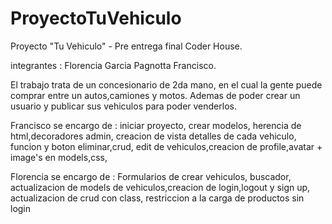 # ProyectoTuVehiculo
Proyecto "Tu Vehiculo" - Pre entrega final Coder House.

integrantes : Florencia Garcia 
              Pagnotta Francisco.


El trabajo trata de un concesionario de 2da mano, en el cual la gente puede comprar entre un autos,camiones y motos.
Ademas de poder crear un usuario y publicar sus vehiculos para poder venderlos.

Francisco se encargo de : iniciar proyecto, crear modelos, herencia de html,decoradores admin, creacion de vista detalles de cada vehiculo,
                          funcion y boton eliminar,crud, edit de vehiculos,creacion de profile,avatar + image's en models,css,


Florencia se encargo de : Formularios de crear vehiculos, buscador, actualizacion de models de vehiculos,creacion de login,logout y sign up,
                          actualizacion de crud con class, restriccion a la carga de productos sin login
